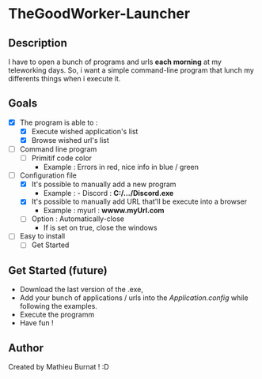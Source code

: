 # TheGoodWorker-Launcher

## Description
I have to open a bunch of programs and urls **each morning** at my teleworking days.
So, i want a simple command-line program that lunch my differents things when i execute it.

## Goals
- [x] The program is able to :
    - [x] Execute wished application's list
    - [x] Browse wished url's list
- [ ] Command line program
    - [ ] Primitif code color 
        - Example : Errors in red, nice info in blue / green
- [ ] Configuration file
    - [x] It's possible to manually add a new program
        - Example : - Discord : **C:/.../Discord.exe**
    - [x] It's possible to manually add URL that'll be execute into a browser
        - Example : myurl : **wwww.myUrl.com**
    - [ ] Option : Automatically-close
        - If is set on true, close the windows
- [ ] Easy to install
    - [ ] Get Started

## Get Started (future)
- Download the last version of the .exe,
- Add your bunch of applications / urls into the *Application.config* while following the examples.
- Execute the programm
- Have fun !

## Author
Created by Mathieu Burnat ! :D
